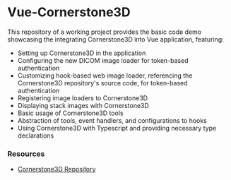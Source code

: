 # Vue-Cornerstone3D

This repository of a working project provides the basic code demo showcasing the integrating Cornerstone3D into Vue application, featuring:

- Setting up Cornerstone3D in the application
- Configuring the new DICOM image loader for token-based authentication
- Customizing hook-based web image loader, referencing the Cornerstone3D repository's source code, for token-based authentication
- Registering image loaders to Cornerstone3D
- Displaying stack images with Cornerstone3D
- Basic usage of Cornerstone3D tools
- Abstraction of tools, event handlers, and configurations to hooks
- Using Cornerstone3D with Typescript and providing necessary type declarations

### Resources

- [Cornerstone3D Repository](https://github.com/cornerstonejs/cornerstone3D)
